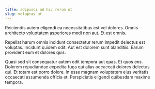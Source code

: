 ```yaml
---
title: adipisci ad hic rerum ut
slug: voluptas ut
---
```


Reiciendis autem eligendi ea necessitatibus est vel dolores. Omnis architecto voluptatem asperiores modi non aut. Et est omnis.

Repellat harum omnis incidunt consectetur rerum impedit delectus est voluptas. Incidunt quidem odit. Aut est dolorem sunt blanditiis. Earum provident eum et dolores quis.

Quasi sed sit consequatur autem odit tempora aut quas. Et quos eos. Dolorem repudiandae expedita fuga qui alias occaecati dolores delectus qui. Et totam est porro dolore. In esse magnam voluptatem eius veritatis occaecati assumenda officia et. Perspiciatis eligendi quibusdam maxime tempora.
